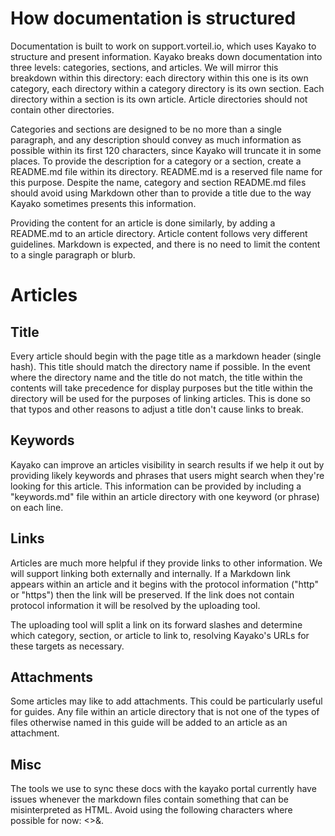 # How documentation is structured

Documentation is built to work on support.vorteil.io, which uses Kayako 
to structure and present information. Kayako breaks down documentation into 
three levels: categories, sections, and articles. We will mirror this breakdown
within this directory: each directory within this one is its own category,
each directory within a category directory is its own section. Each directory
within a section is its own article. Article directories should not contain 
other directories.

Categories and sections are designed to be no more than a single paragraph, 
and any description should convey as much information as possible within 
its first 120 characters, since Kayako will truncate it in some places.
To provide the description for a category or a section, create a README.md
file within its directory. README.md is a reserved file name for this purpose.
Despite the name, category and section README.md files should avoid using 
Markdown other than to provide a title due to the way Kayako sometimes presents
this information. 

Providing the content for an article is done similarly, by adding a README.md 
to an article directory. Article content follows very different guidelines.
Markdown is expected, and there is no need to limit the content to a single 
paragraph or blurb.

# Articles

## Title

Every article should begin with the page title as a markdown header (single 
hash). This title should match the directory name if possible. In the event 
where the directory name and the title do not match, the title within the 
contents will take precedence for display purposes but the title within the 
directory will be used for the purposes of linking articles. This is done so 
that typos and other reasons to adjust a title don't cause links to break.

## Keywords 

Kayako can improve an articles visibility in search results if we help it out by
providing likely keywords and phrases that users might search when they're 
looking for this article. This information can be provided by including a 
"keywords.md" file within an article directory with one keyword (or phrase) on 
each line.

## Links 

Articles are much more helpful if they provide links to other information. We
will support linking both externally and internally. If a Markdown link appears 
within an article and it begins with the protocol information ("http" or 
"https") then the link will be preserved. If the link does not contain protocol 
information it will be resolved by the uploading tool.

The uploading tool will split a link on its forward slashes and determine which 
category, section, or article to link to, resolving Kayako's URLs for these 
targets as necessary. 

## Attachments 

Some articles may like to add attachments. This could be particularly useful 
for guides. Any file within an article directory that is not one of the 
types of files otherwise named in this guide will be added to an article as an 
attachment.

## Misc 

The tools we use to sync these docs with the kayako portal currently have 
issues whenever the markdown files contain something that can be misinterpreted 
as HTML. Avoid using the following characters where possible for now: <>&.